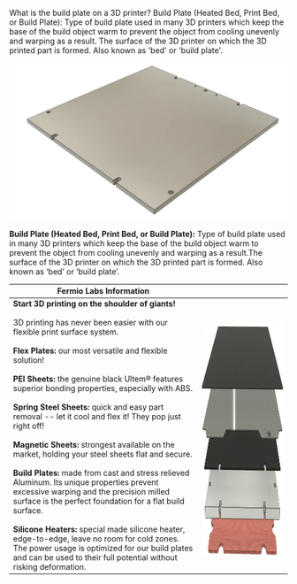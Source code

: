 What is the build plate on a 3D printer?
Build Plate (Heated Bed, Print Bed, or Build Plate): Type of build plate used in many 3D printers which keep the base of the build object warm to prevent the object from cooling unevenly and warping as a result. The surface of the 3D printer on which the 3D printed part is formed. Also known as 'bed' or 'build plate'.

<img src="../images/build-plate.webp" title="Build-Plate">

**Build Plate (Heated Bed, Print Bed, or Build Plate):**  Type of build plate used in many 3D printers which keep the base of the build object warm to prevent the object from cooling unevenly and warping as a result.The surface of the 3D printer on which the 3D printed part is formed. Also known as ‘bed’ or ‘build plate’.

| Fermio Labs Information |  |
|------------------------------------|------------------------------------|
| **Start 3D printing on the shoulder of giants!**<br><br> 3D printing has never been easier with our flexible print surface system.<br><br>**Flex Plates:** our most versatile and flexible solution!<br><br>**PEI Sheets:** the genuine black Ultem® features superior bonding properties, especially with ABS.<br><br>**Spring Steel Sheets:** quick and easy part removal -- let it cool and flex it! They pop just right off!<br><br>**Magnetic Sheets:** strongest available on the market, holding your steel sheets flat and secure.<br><br>**Build Plates:** made from cast and stress relieved Aluminum. Its unique properties prevent excessive warping and the precision milled surface is the perfect foundation for a flat build surface.<br><br>**Silicone Heaters:** special made silicone heater, edge-to-edge, leave no room for cold zones. The power usage is optimized for our build plates and can be used to their full potential without risking deformation. | <br><img src="../images/buildplate-layers.webp" width=800 height=426 title="Build-Plate"> | 

